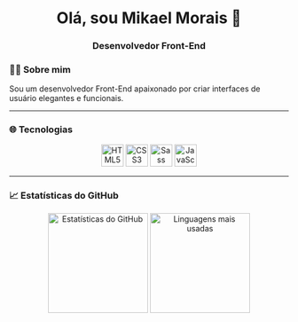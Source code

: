 <h1 align="center">Olá, sou Mikael Morais 👋</h1>
<h3 align="center">Desenvolvedor Front-End </h3>

### 👨‍💻 Sobre mim
<p>Sou um desenvolvedor Front-End apaixonado por criar interfaces de usuário elegantes e funcionais.</p>

---

### 🌐 Tecnologias
<div align="center">
  <img src="https://cdn.jsdelivr.net/gh/devicons/devicon/icons/html5/html5-original.svg" height="40" alt="HTML5 logo" />
  <img src="https://cdn.jsdelivr.net/gh/devicons/devicon/icons/css3/css3-original.svg" height="40" alt="CSS3 logo" />
  <img src="https://cdn.jsdelivr.net/gh/devicons/devicon/icons/sass/sass-original.svg" height="40" alt="Sass logo" />
  <img src="https://cdn.jsdelivr.net/gh/devicons/devicon/icons/javascript/javascript-original.svg" height="40" alt="JavaScript logo" />
</div>

---

### 📈 Estatísticas do GitHub
<div align="center">
  <img height="180em" src="https://github-readme-stats.vercel.app/api?username=mikaelmora1s&show_icons=true&theme=radical&include_all_commits=true&count_private=true&bg_color=242424&text_color=fff&title_color=fff" alt="Estatísticas do GitHub" />
  <img height="180em" src="https://github-readme-stats.vercel.app/api/top-langs/?username=mikaelmora1s&layout=compact&langs_count=7&theme=radical&bg_color=242424&text_color=ffffff&title_color=fff" alt="Linguagens mais usadas" />
</div>
